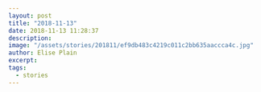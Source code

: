 ```yaml
---
layout: post
title: "2018-11-13"
date: 2018-11-13 11:28:37
description: 
image: "/assets/stories/201811/ef9db483c4219c011c2bb635aaccca4c.jpg"
author: Elise Plain
excerpt: 
tags: 
  - stories
---
```



<p></p>
